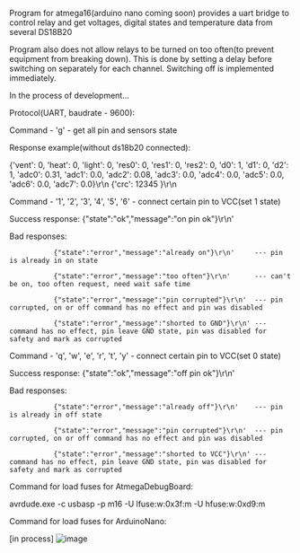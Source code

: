 Program for atmega16(arduino nano coming soon) provides a uart bridge to control relay and get voltages, digital states and temperature data from several DS18B20 

Program also does not allow relays to be turned on too often(to prevent equipment from breaking down).
This is done by setting a delay before switching on separately for each channel. Switching off is implemented immediately.

In the process of development...

Protocol(UART, baudrate - 9600):

Command  - 'g' - get all pin and sensors state

Response example(without ds18b20 connected): 

{'vent': 0, 'heat': 0, 'light': 0, 'res0': 0, 'res1': 0, 'res2': 0, 'd0': 1, 'd1': 0, 'd2': 1, 'adc0': 0.31, 'adc1': 0.0, 'adc2': 0.08, 'adc3': 0.0, 'adc4': 0.0, 'adc5': 0.0, 'adc6': 0.0, 'adc7': 0.0}\r\n
{'crc': 12345 }\r\n

Command - '1', '2', '3', '4', '5', '6' - connect certain pin to VCC(set 1 state)

Success response: {"state":"ok","message":"on pin ok"}\r\n'

Bad responses:

               {"state":"error","message":"already on"}\r\n'     --- pin is already in on state
               
               {"state":"error","message":"too often"}\r\n'      --- can't be on, too often request, need wait safe time 
               
               {"state":"error","message":"pin corrupted"}\r\n'  --- pin corrupted, on or off command has no effect and pin was disabled
               
               {"state":"error","message":"shorted to GND"}\r\n' --- command has no effect, pin leave GND state, pin was disabled for safety and mark as corrupted
               

Command - 'q', 'w', 'e', 'r', 't', 'y' - connect certain pin to VCC(set 0 state)

Success response: {"state":"ok","message":"off pin ok"}\r\n'

Bad responses:     


               {"state":"error","message":"already off"}\r\n'    --- pin is already in off state
               
               {"state":"error","message":"pin corrupted"}\r\n'  --- pin corrupted, on or off command has no effect and pin was disabled
               
               {"state":"error","message":"shorted to VCC"}\r\n' --- command has no effect, pin leave GND state, pin was disabled for safety and mark as corrupted
               
Command for load fuses for AtmegaDebugBoard: 

avrdude.exe -c usbasp -p m16 -U lfuse:w:0x3f:m -U hfuse:w:0xd9:m

Command for load fuses for ArduinoNano:

[in process]
![image](https://github.com/user-attachments/assets/d4554ee4-bd03-4e85-9d48-b60d2b09ace3)

